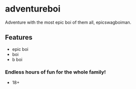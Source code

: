 # adventureboi
Adventure with the most epic boi of them all, epicswagboiman.
## Features
- epic boi
- boi
- b boi
### Endless hours of fun for the whole family!
- 18+
